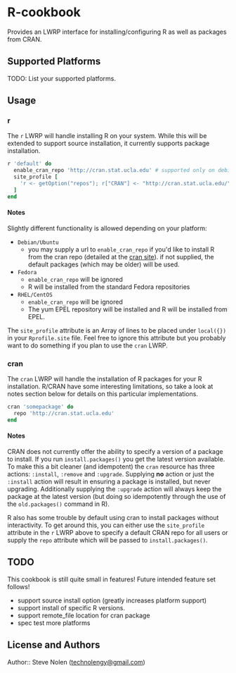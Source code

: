 # R-cookbook

Provides an LWRP interface for installing/configuring R as well as packages from CRAN.

## Supported Platforms

TODO: List your supported platforms.

## Usage

### r

The `r` LWRP will handle installing R on your system. While this will be extended to support source installation, it currently
supports package installation.

```ruby
r 'default' do
  enable_cran_repo 'http://cran.stat.ucla.edu' # supported only on debian/ubuntu.
  site_profile [
    'r <- getOption("repos"); r["CRAN"] <- "http://cran.stat.ucla.edu/"; options(repos = r)'
  ]
end
```

#### Notes

Slightly different functionality is allowed depending on your platform:

  * `Debian/Ubuntu`
    * you may supply a url to `enable_cran_repo` if you'd like to install R from the cran repo (detailed at the [cran site](http://cran.r-project.org/)). if not supplied, the default packages (which may be older) will be used.
  * `Fedora`
    * `enable_cran_repo` will be ignored
    * R will be installed from the standard Fedora repositories
  * `RHEL/CentOS`
    * `enable_cran_repo` will be ignored
    * The yum EPEL repository will be installed and R will be installed from EPEL.

The `site_profile` attribute is an Array of lines to be placed under `local({})` in your `Rprofile.site` file. Feel free to ignore this
attribute but you probably want to do something if you plan to use the `cran` LWRP.

### cran

The `cran` LWRP will handle the installation of R packages for your R installation. R/CRAN have some interesting limitations, so take a look at notes section below for details on this particular implementations.

```ruby
cran 'somepackage' do
  repo 'http://cran.stat.ucla.edu'
end
```

#### Notes

CRAN does not currently offer the ability to specify a version of a package to install. If you run `install.packages()` you get the latest version available. To make this a bit cleaner (and idempotent) the `cran` resource has three actions: `:install`, `:remove` and `:upgrade`. Supplying **no** action or just the `:install` action will result in ensuring a package is installed, but never upgrading. Additionally supplying the `:upgrade` action will always keep the package at the latest version (but doing so idempotently through the use of the `old.packages()` command in R).

R also has some trouble by default using cran to install packages without interactivity. To get around this, you can either use the `site_profile` attribute in the `r` LWRP above to specify a default CRAN repo for all users or supply the `repo` attribute which will be passed to `install.packages()`.

## TODO

This cookbook is still quite small in features! Future intended feature set follows!

  * support source install option (greatly increases platform support)
  * support install of specific R versions.
  * support remote_file location for cran package
  * spec test more platforms

## License and Authors

Author:: Steve Nolen (<technolengy@gmail.com>)
